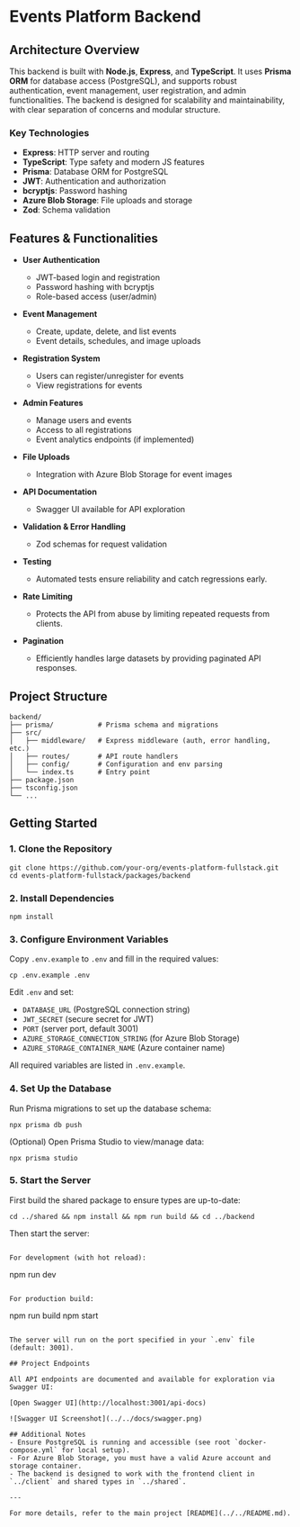 # Events Platform Backend

## Architecture Overview

This backend is built with **Node.js**, **Express**, and **TypeScript**. It uses **Prisma ORM** for database access (PostgreSQL), and supports robust authentication, event management, user registration, and admin functionalities. The backend is designed for scalability and maintainability, with clear separation of concerns and modular structure.

### Key Technologies
- **Express**: HTTP server and routing
- **TypeScript**: Type safety and modern JS features
- **Prisma**: Database ORM for PostgreSQL
- **JWT**: Authentication and authorization
- **bcryptjs**: Password hashing
- **Azure Blob Storage**: File uploads and storage
- **Zod**: Schema validation

## Features & Functionalities

- **User Authentication**
  - JWT-based login and registration
  - Password hashing with bcryptjs
  - Role-based access (user/admin)

- **Event Management**
  - Create, update, delete, and list events
  - Event details, schedules, and image uploads

- **Registration System**
  - Users can register/unregister for events
  - View registrations for events

- **Admin Features**
  - Manage users and events
  - Access to all registrations
  - Event analytics endpoints (if implemented)

- **File Uploads**
  - Integration with Azure Blob Storage for event images

- **API Documentation**
  - Swagger UI available for API exploration

- **Validation & Error Handling**
  - Zod schemas for request validation

- **Testing**
  - Automated tests ensure reliability and catch regressions early.

- **Rate Limiting**
  - Protects the API from abuse by limiting repeated requests from clients.

- **Pagination**
  - Efficiently handles large datasets by providing paginated API responses.

## Project Structure

```
backend/
├── prisma/           # Prisma schema and migrations
├── src/
│   ├── middleware/   # Express middleware (auth, error handling, etc.)
│   ├── routes/       # API route handlers
│   ├── config/       # Configuration and env parsing
│   └── index.ts      # Entry point
├── package.json
├── tsconfig.json
└── ...
```

## Getting Started

### 1. Clone the Repository

```
git clone https://github.com/your-org/events-platform-fullstack.git
cd events-platform-fullstack/packages/backend
```

### 2. Install Dependencies

```
npm install
```

### 3. Configure Environment Variables

Copy `.env.example` to `.env` and fill in the required values:

```
cp .env.example .env
```

Edit `.env` and set:
- `DATABASE_URL` (PostgreSQL connection string)
- `JWT_SECRET` (secure secret for JWT)
- `PORT` (server port, default 3001)
- `AZURE_STORAGE_CONNECTION_STRING` (for Azure Blob Storage)
- `AZURE_STORAGE_CONTAINER_NAME` (Azure container name)

All required variables are listed in `.env.example`.

### 4. Set Up the Database

Run Prisma migrations to set up the database schema:

```
npx prisma db push
```

(Optional) Open Prisma Studio to view/manage data:
```
npx prisma studio
```

### 5. Start the Server

First build the shared package to ensure types are up-to-date:
```
cd ../shared && npm install && npm run build && cd ../backend
```

Then start the server:

```

For development (with hot reload):
```
npm run dev
```

For production build:
```
npm run build
npm start
```

The server will run on the port specified in your `.env` file (default: 3001).

## Project Endpoints

All API endpoints are documented and available for exploration via Swagger UI:

[Open Swagger UI](http://localhost:3001/api-docs)

![Swagger UI Screenshot](../../docs/swagger.png)

## Additional Notes
- Ensure PostgreSQL is running and accessible (see root `docker-compose.yml` for local setup).
- For Azure Blob Storage, you must have a valid Azure account and storage container.
- The backend is designed to work with the frontend client in `../client` and shared types in `../shared`.

---

For more details, refer to the main project [README](../../README.md).